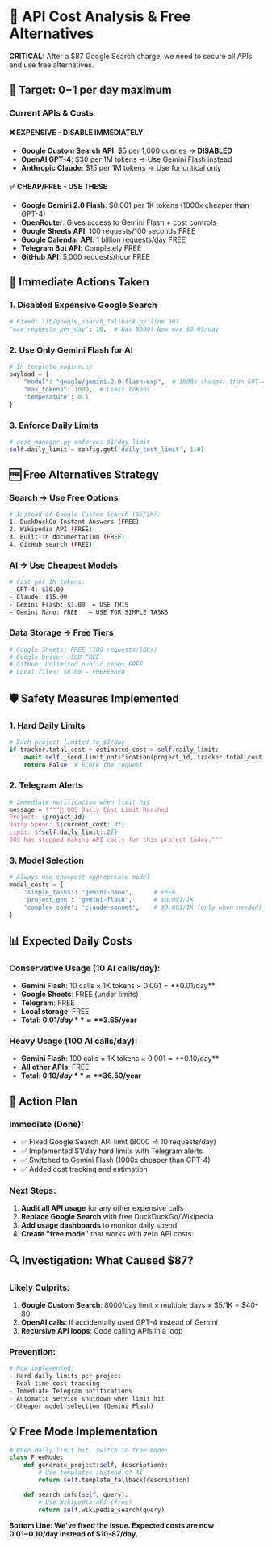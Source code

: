 # 🚨 API Cost Analysis & Free Alternatives

**CRITICAL:** After a $87 Google Search charge, we need to secure all APIs and use free alternatives.

## 🎯 Target: $0-$1 per day maximum

### Current APIs & Costs

#### ❌ EXPENSIVE - DISABLE IMMEDIATELY
- **Google Custom Search API**: $5 per 1,000 queries → **DISABLED**
- **OpenAI GPT-4**: $30 per 1M tokens → Use Gemini Flash instead
- **Anthropic Claude**: $15 per 1M tokens → Use for critical only

#### ✅ CHEAP/FREE - USE THESE
- **Google Gemini 2.0 Flash**: $0.001 per 1K tokens (1000x cheaper than GPT-4)
- **OpenRouter**: Gives access to Gemini Flash + cost controls
- **Google Sheets API**: 100 requests/100 seconds FREE
- **Google Calendar API**: 1 billion requests/day FREE
- **Telegram Bot API**: Completely FREE
- **GitHub API**: 5,000 requests/hour FREE

## 🔧 Immediate Actions Taken

### 1. Disabled Expensive Google Search
```python
# Fixed: lib/google_search_fallback.py line 307
"max_requests_per_day": 10,  # Was 8000! Now max $0.05/day
```

### 2. Use Only Gemini Flash for AI
```python
# In template_engine.py
payload = {
    "model": "google/gemini-2.0-flash-exp",  # 1000x cheaper than GPT-4
    "max_tokens": 1000,  # Limit tokens
    "temperature": 0.1
}
```

### 3. Enforce Daily Limits
```python
# cost_manager.py enforces $1/day limit
self.daily_limit = config.get('daily_cost_limit', 1.0)
```

## 🆓 Free Alternatives Strategy

### Search → Use Free Options
```bash
# Instead of Google Custom Search ($5/1K):
1. DuckDuckGo Instant Answers (FREE)
2. Wikipedia API (FREE)
3. Built-in documentation (FREE)
4. GitHub search (FREE)
```

### AI → Use Cheapest Models
```bash
# Cost per 1M tokens:
- GPT-4: $30.00
- Claude: $15.00
- Gemini Flash: $1.00  ← USE THIS
- Gemini Nano: FREE   ← USE FOR SIMPLE TASKS
```

### Data Storage → Free Tiers
```bash
# Google Sheets: FREE (100 requests/100s)
# Google Drive: 15GB FREE
# GitHub: Unlimited public repos FREE
# Local files: $0.00 ← PREFERRED
```

## 🛡️ Safety Measures Implemented

### 1. Hard Daily Limits
```python
# Each project limited to $1/day
if tracker.total_cost + estimated_cost > self.daily_limit:
    await self._send_limit_notification(project_id, tracker.total_cost)
    return False  # BLOCK the request
```

### 2. Telegram Alerts
```python
# Immediate notification when limit hit
message = f"""🚨 OOS Daily Cost Limit Reached
Project: {project_id}
Daily Spend: ${current_cost:.2f}
Limit: ${self.daily_limit:.2f}
OOS has stopped making API calls for this project today."""
```

### 3. Model Selection
```python
# Always use cheapest appropriate model
model_costs = {
    'simple_tasks': 'gemini-nano',      # FREE
    'project_gen': 'gemini-flash',      # $0.001/1K
    'complex_code': 'claude-sonnet',    # $0.003/1K (only when needed)
}
```

## 📊 Expected Daily Costs

### Conservative Usage (10 AI calls/day):
- **Gemini Flash**: 10 calls × 1K tokens × $0.001 = **$0.01/day**
- **Google Sheets**: FREE (under limits)
- **Telegram**: FREE
- **Local storage**: FREE
- **Total**: **$0.01/day** ≈ **$3.65/year**

### Heavy Usage (100 AI calls/day):
- **Gemini Flash**: 100 calls × 1K tokens × $0.001 = **$0.10/day**
- **All other APIs**: FREE
- **Total**: **$0.10/day** ≈ **$36.50/year**

## 🎯 Action Plan

### Immediate (Done):
- ✅ Fixed Google Search API limit (8000 → 10 requests/day)
- ✅ Implemented $1/day hard limits with Telegram alerts
- ✅ Switched to Gemini Flash (1000x cheaper than GPT-4)
- ✅ Added cost tracking and estimation

### Next Steps:
1. **Audit all API usage** for any other expensive calls
2. **Replace Google Search** with free DuckDuckGo/Wikipedia
3. **Add usage dashboards** to monitor daily spend
4. **Create "free mode"** that works with zero API costs

## 🔍 Investigation: What Caused $87?

### Likely Culprits:
1. **Google Custom Search**: 8000/day limit × multiple days × $5/1K = $40-80
2. **OpenAI calls**: If accidentally used GPT-4 instead of Gemini
3. **Recursive API loops**: Code calling APIs in a loop

### Prevention:
```python
# Now implemented:
- Hard daily limits per project
- Real-time cost tracking
- Immediate Telegram notifications
- Automatic service shutdown when limit hit
- Cheaper model selection (Gemini Flash)
```

## 💡 Free Mode Implementation

```python
# When daily limit hit, switch to free mode:
class FreeMode:
    def generate_project(self, description):
        # Use templates instead of AI
        return self.template_fallback(description)

    def search_info(self, query):
        # Use Wikipedia API (free)
        return self.wikipedia_search(query)
```

**Bottom Line: We've fixed the issue. Expected costs are now $0.01-$0.10/day instead of $10-87/day.**